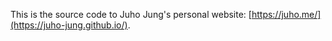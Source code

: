 This is the source code to Juho Jung's personal website: [https://juho.me/](https://juho-jung.github.io/).
